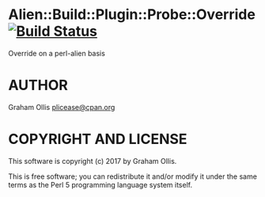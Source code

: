 # Alien::Build::Plugin::Probe::Override [![Build Status](https://secure.travis-ci.org/plicease/Alien-Build-Plugin-Probe-Override.png)](http://travis-ci.org/plicease/Alien-Build-Plugin-Probe-Override)

Override on a perl-alien basis

# AUTHOR

Graham Ollis <plicease@cpan.org>

# COPYRIGHT AND LICENSE

This software is copyright (c) 2017 by Graham Ollis.

This is free software; you can redistribute it and/or modify it under
the same terms as the Perl 5 programming language system itself.
